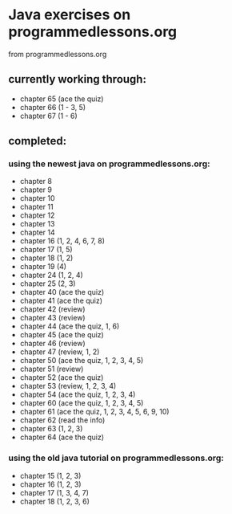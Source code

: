 # Java exercises on programmedlessons.org

from programmedlessons.org

## currently working through:

* chapter 65 (ace the quiz)
* chapter 66 (1 - 3, 5)
* chapter 67 (1 - 6)

## completed:

### using the newest java on programmedlessons.org: 

* chapter 8
* chapter 9
* chapter 10
* chapter 11
* chapter 12
* chapter 13
* chapter 14
* chapter 16 (1, 2, 4, 6, 7, 8)
* chapter 17 (1, 5)
* chapter 18 (1, 2)
* chapter 19 (4)
* chapter 24 (1, 2, 4)
* chapter 25 (2, 3)
* chapter 40 (ace the quiz)
* chapter 41 (ace the quiz)
* chapter 42 (review)
* chapter 43 (review)
* chapter 44 (ace the quiz, 1, 6)
* chapter 45 (ace the quiz)
* chapter 46 (review)
* chapter 47 (review, 1, 2)
* chapter 50 (ace the quiz, 1, 2, 3, 4, 5)
* chapter 51 (review)
* chapter 52 (ace the quiz)
* chapter 53 (review, 1, 2, 3, 4)
* chapter 54 (ace the quiz, 1, 2, 3, 4)
* chapter 60 (ace the quiz, 1, 2, 3, 4, 5)
* chapter 61 (ace the quiz, 1, 2, 3, 4, 5, 6, 9, 10)
* chapter 62 (read the info)
* chapter 63 (1, 2, 3)
* chapter 64 (ace the quiz)

### using the old java tutorial on programmedlessons.org:

* chapter 15 (1, 2, 3)
* chapter 16 (1, 2, 3)
* chapter 17 (1, 3, 4, 7)
* chapter 18 (1, 2, 3, 6)